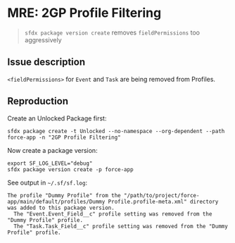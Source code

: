# MRE: 2GP Profile Filtering

> `sfdx package version create` removes `fieldPermissions` too aggressively

## Issue description

`<fieldPermissions>` for `Event` and `Task` are being removed from Profiles.

## Reproduction

Create an Unlocked Package first:

```console
sfdx package create -t Unlocked --no-namespace --org-dependent --path force-app -n "2GP Profile Filtering"
```

Now create a package version:

```console
export SF_LOG_LEVEL="debug"
sfdx package version create -p force-app
```

See output in `~/.sf/sf.log`:

```text
The profile "Dummy Profile" from the "/path/to/project/force-app/main/default/profiles/Dummy Profile.profile-meta.xml" directory was added to this package version.
  The "Event.Event_Field__c" profile setting was removed from the "Dummy Profile" profile.
  The "Task.Task_Field__c" profile setting was removed from the "Dummy Profile" profile.
```
